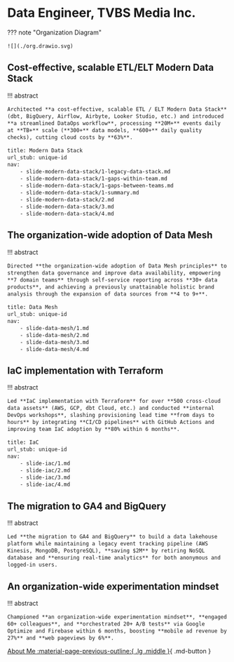 # Data Engineer, TVBS Media Inc.

<!-- TODO: Introduce TVBS Media Inc. -->

??? note "Organization Diagram"

    ![](./org.drawio.svg)

<!-- TODO: What did I do in TVBS Media Inc.?  -->

<!-- TODO: What I've learned in TVBS Media Inc.?  -->

## Cost-effective, scalable ETL/ELT Modern Data Stack

!!! abstract

    Architected **a cost-effective, scalable ETL / ELT Modern Data Stack** (dbt, BigQuery, Airflow, Airbyte, Looker Studio, etc.) and introduced **a streamlined DataOps workflow**, processing **20M+** events daily at **TB+** scale (**300+** data models, **600+** daily quality checks), cutting cloud costs by **63%**.

```slides
title: Modern Data Stack
url_stub: unique-id
nav:
    - slide-modern-data-stack/1-legacy-data-stack.md
    - slide-modern-data-stack/1-gaps-within-team.md
    - slide-modern-data-stack/1-gaps-between-teams.md
    - slide-modern-data-stack/1-summary.md
    - slide-modern-data-stack/2.md
    - slide-modern-data-stack/3.md
    - slide-modern-data-stack/4.md
```



## The organization-wide adoption of Data Mesh

!!! abstract

    Directed **the organization-wide adoption of Data Mesh principles** to strengthen data governance and improve data availability, empowering **7 domain teams** through self-service reporting across **30+ data products**, and achieving a previously unattainable holistic brand analysis through the expansion of data sources from **4 to 9+**.

```slides
title: Data Mesh
url_stub: unique-id
nav:
    - slide-data-mesh/1.md
    - slide-data-mesh/2.md
    - slide-data-mesh/3.md
    - slide-data-mesh/4.md
```

## IaC implementation with Terraform

!!! abstract

    Led **IaC implementation with Terraform** for over **500 cross-cloud data assets** (AWS, GCP, dbt Cloud, etc.) and conducted **internal DevOps workshops**, slashing provisioning lead time **from days to hours** by integrating **CI/CD pipelines** with GitHub Actions and improving team IaC adoption by **80% within 6 months**.

```slides
title: IaC
url_stub: unique-id
nav:
    - slide-iac/1.md
    - slide-iac/2.md
    - slide-iac/3.md
    - slide-iac/4.md
```

## The migration to GA4 and BigQuery

!!! abstract

    Led **the migration to GA4 and BigQuery** to build a data lakehouse platform while maintaining a legacy event tracking pipeline (AWS Kinesis, MongoDB, PostgreSQL), **saving $2M** by retiring NoSQL database and **ensuring real-time analytics** for both anonymous and logged-in users.


## An organization-wide experimentation mindset

!!! abstract

    Championed **an organization-wide experimentation mindset**, **engaged 60+ colleagues**, and **orchestrated 20+ A/B tests** via Google Optimize and Firebase within 6 months, boosting **mobile ad revenue by 27%** and **web pageviews by 6%**.

[About Me :material-page-previous-outline:{ .lg .middle }](../../index.md){ .md-button }